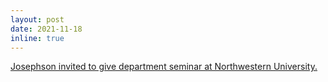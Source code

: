 ```yaml
---
layout: post
date: 2021-11-18
inline: true
---
```


[Josephson invited to give department seminar at Northwestern University.](https://www.youtube.com/watch?v=WrSQfxIoFWw)
